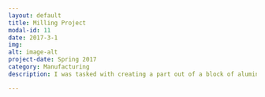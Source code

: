 ```yaml
---
layout: default
title: Milling Project
modal-id: 11
date: 2017-3-1
img: 
alt: image-alt
project-date: Spring 2017
category: Manufacturing
description: I was tasked with creating a part out of a block of aluminum to a +-.001 spec for a friend of mine. It was a modified clamping block for converting a CNC plasma cutter to a CNC router. The block was made from 6061 T6 aluminum and required threded holes and countersunk holes for the piece to be flush all around.

---
```

